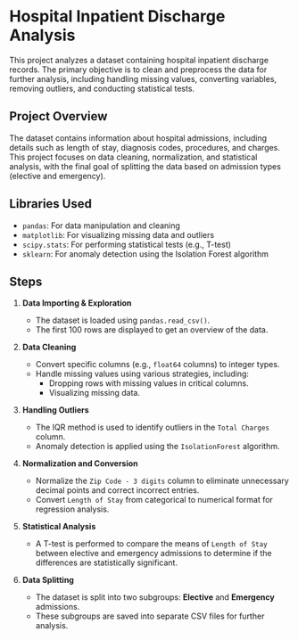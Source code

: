 # Hospital Inpatient Discharge Analysis

This project analyzes a dataset containing hospital inpatient discharge records. The primary objective is to clean and preprocess the data for further analysis, including handling missing values, converting variables, removing outliers, and conducting statistical tests.

## Project Overview

The dataset contains information about hospital admissions, including details such as length of stay, diagnosis codes, procedures, and charges. This project focuses on data cleaning, normalization, and statistical analysis, with the final goal of splitting the data based on admission types (elective and emergency).

## Libraries Used

- `pandas`: For data manipulation and cleaning
- `matplotlib`: For visualizing missing data and outliers
- `scipy.stats`: For performing statistical tests (e.g., T-test)
- `sklearn`: For anomaly detection using the Isolation Forest algorithm

## Steps

1. **Data Importing & Exploration**
   - The dataset is loaded using `pandas.read_csv()`.
   - The first 100 rows are displayed to get an overview of the data.
   
2. **Data Cleaning**
   - Convert specific columns (e.g., `float64` columns) to integer types.
   - Handle missing values using various strategies, including:
     - Dropping rows with missing values in critical columns.
     - Visualizing missing data.
   
3. **Handling Outliers**
   - The IQR method is used to identify outliers in the `Total Charges` column.
   - Anomaly detection is applied using the `IsolationForest` algorithm.

4. **Normalization and Conversion**
   - Normalize the `Zip Code - 3 digits` column to eliminate unnecessary decimal points and correct incorrect entries.
   - Convert `Length of Stay` from categorical to numerical format for regression analysis.

5. **Statistical Analysis**
   - A T-test is performed to compare the means of `Length of Stay` between elective and emergency admissions to determine if the differences are statistically significant.

6. **Data Splitting**
   - The dataset is split into two subgroups: **Elective** and **Emergency** admissions.
   - These subgroups are saved into separate CSV files for further analysis.
